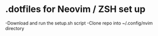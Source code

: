 # .dotfiles for Neovim / ZSH set up

-Download and run the setup.sh script
-Clone repo into ~/.config/nvim directory

